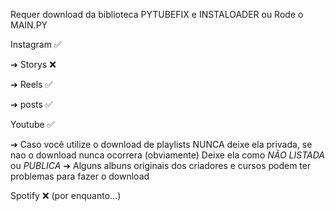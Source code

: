 Requer download da biblioteca PYTUBEFIX e INSTALOADER
          ou
Rode o MAIN.PY 

Instagram ✅

  ➔ Storys ❌
  
 ➔ Reels ✅
  
  ➔ posts ✅

Youtube ✅

  ➔ Caso você utilize o download de playlists NUNCA deixe ela privada, se nao o download nunca ocorrera (obviamente) Deixe ela como *NÃO LISTADA* ou *PUBLICA* 
  ➔ Alguns albuns originais dos criadores e cursos podem ter problemas para fazer o download

Spotify ❌ (por enquanto...)
